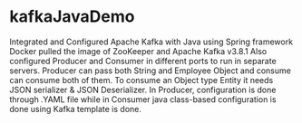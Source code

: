 # kafkaJavaDemo
Integrated and Configured Apache Kafka with Java using Spring framework
Docker pulled the image of ZooKeeper and Apache Kafka v3.8.1 Also configured Producer and Consumer in different ports to run in separate servers.
Producer can pass both String and Employee Object and consume can consume both of them. To consume an Object type Entity it needs JSON serializer & JSON Deserializer.
In Producer, configuration is done through .YAML file while in Consumer java class-based configuration is done using Kafka template is done.
